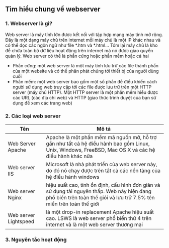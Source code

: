 ## Tìm hiểu chung về webserver
### 1. Webserver là gì?
Web server là máy tính lớn được kết nối với tập hợp mạng máy tính mở rộng. Đây là một dạng máy chủ trên internet mỗi máy chủ là một IP khác nhau và có thể đọc các ngôn ngữ như file *.htm và *.html... Tóm lại máy chủ là kho để chứa toàn bộ dữ liệu hoạt động trên internet mà nó được giao quyền quản lý. Web server có thể là phần cứng hoặc phần mềm hoặc cả hai
  
  * Phần cứng: một web server là một máy tính lưu trữ các file thành phần của một website và có thể phân phát chúng tới thiết bị của người dùng cuối
  * Phần mềm: một web server bao gồm một số phần để điều khiển cách người sử dụng web truy cập tới các file được lưu trữ trên một HTTP server (máy chủ HTTP). Một HTTP server là một phần mềm hiểu được các URL (các địa chỉ web) và HTTP (giao thức trình duyệt của bạn sử dụng để xem các trang web)

### 2. Các loại web server

|Tên|Mô tả|
|-|-|
|Web Server Apache|Apache là một phần mềm mã nguồn mở, hỗ trợ gần như tất cả hệ điều hành bao gồm Linux, Unix, Windows, FreeBSD, Mac OS X và các hệ điều hành khác nữa|
|Web server IIS|Microsoft là nhà phát triển của web server này, do đó nó chạy được trên tất cả các nền tảng của hệ điều hành windows|
|Web server Nginx|hiệu suất cao, tính ổn định, cấu hình đơn giản và sử dụng tài nguyên thấp. Web này hiện đang phổ biến trên toàn thể giói và lưu trữ 7.5% tên miền trên toàn thế giới|
|Web server Lightspeed|là một drop-in replacement Apache hiệu suất cao. LSWS là web server phổ biến thứ 4 trên internet và là một web server thương mại|

### 3. Nguyên tắc hoạt động